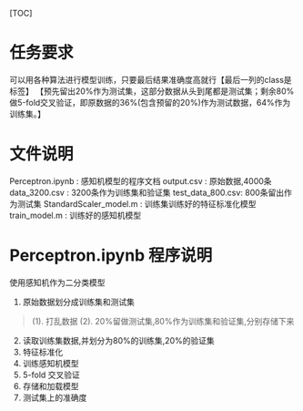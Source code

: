 [TOC]

# 任务要求

可以用各种算法进行模型训练，只要最后结果准确度高就行【最后一列的class是标签】
【预先留出20%作为测试集，这部分数据从头到尾都是测试集；剩余80%做5-fold交叉验证，即原数据的36%(包含预留的20%)作为测试数据，64%作为训练集。】

# 文件说明

Perceptron.ipynb : 感知机模型的程序文档
output.csv : 原始数据,4000条
data_3200.csv : 3200条作为训练集和验证集
test_data_800.csv: 800条留出作为测试集
StandardScaler_model.m : 训练集训练好的特征标准化模型
train_model.m : 训练好的感知机模型

# Perceptron.ipynb 程序说明

使用感知机作为二分类模型

1. 原始数据划分成训练集和测试集

> (1). 打乱数据
> (2). 20%留做测试集,80%作为训练集和验证集,分别存储下来

2. 读取训练集数据,并划分为80%的训练集,20%的验证集
3. 特征标准化
4. 训练感知机模型
5. 5-fold 交叉验证
6. 存储和加载模型
7. 测试集上的准确度
